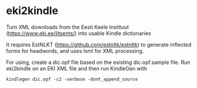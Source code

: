 # eki2kindle
Turn XML downloads from the Eesti Keele Instituut (https://www.eki.ee/litsents/) into usable Kindle dictionaries

It requires EstNLKT (https://github.com/estnltk/estnltk) to generate inflected forms for headwords,
and uses lxml for XML processing.

For using, create a dic.opf file based on the existing dic.opf.sample file. Run eki2kindle on an EKI XML file and then
run KindleGen with

    kindlegen dic.opf -c2 -verbose -dont_append_source